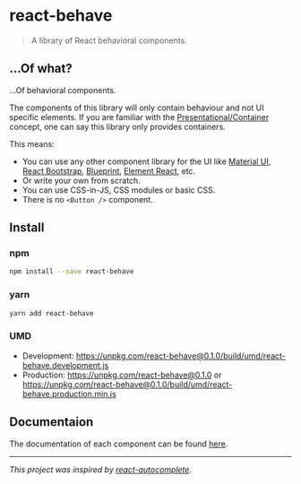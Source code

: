 # react-behave

> A library of React behavioral components.

## ...Of what?

...Of behavioral components.

The components of this library will only contain behaviour and not UI specific elements.
If you are familiar with the [Presentational/Container](https://medium.com/@dan_abramov/smart-and-dumb-components-7ca2f9a7c7d0) concept, one can say this library only provides containers.

This means:

- You can use any other component library for the UI like [Material UI](https://material-ui.com/), [React Bootstrap](https://react-bootstrap.github.io/), [Blueprint](http://blueprintjs.com/), [Element React](https://eleme.github.io/element-react/#/en-US/quick-start), etc.
- Or write your own from scratch.
- You can use CSS-in-JS, CSS modules or basic CSS.
- There is no `<Button />` component.

## Install

### npm

```sh
npm install --save react-behave
```

### yarn

```sh
yarn add react-behave
```

### UMD

- Development: https://unpkg.com/react-behave@0.1.0/build/umd/react-behave.development.js
- Production: https://unpkg.com/react-behave@0.1.0 or https://unpkg.com/react-behave@0.1.0/build/umd/react-behave.production.min.js

## Documentaion

The documentation of each component can be found [here](https://github.com/simonrelet/react-libraries/tree/master/packages/react-behave/docs).

---

_This project was inspired by [react-autocomplete](https://github.com/reactjs/react-autocomplete)._
